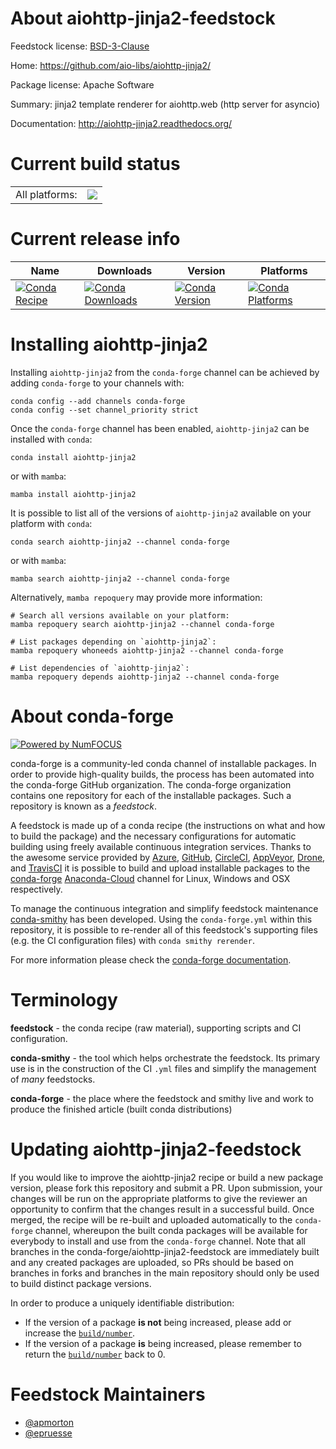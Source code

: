 About aiohttp-jinja2-feedstock
==============================

Feedstock license: [BSD-3-Clause](https://github.com/conda-forge/aiohttp-jinja2-feedstock/blob/main/LICENSE.txt)

Home: https://github.com/aio-libs/aiohttp-jinja2/

Package license: Apache Software

Summary: jinja2 template renderer for aiohttp.web (http server for asyncio)

Documentation: http://aiohttp-jinja2.readthedocs.org/

Current build status
====================


<table><tr><td>All platforms:</td>
    <td>
      <a href="https://dev.azure.com/conda-forge/feedstock-builds/_build/latest?definitionId=6945&branchName=main">
        <img src="https://dev.azure.com/conda-forge/feedstock-builds/_apis/build/status/aiohttp-jinja2-feedstock?branchName=main">
      </a>
    </td>
  </tr>
</table>

Current release info
====================

| Name | Downloads | Version | Platforms |
| --- | --- | --- | --- |
| [![Conda Recipe](https://img.shields.io/badge/recipe-aiohttp--jinja2-green.svg)](https://anaconda.org/conda-forge/aiohttp-jinja2) | [![Conda Downloads](https://img.shields.io/conda/dn/conda-forge/aiohttp-jinja2.svg)](https://anaconda.org/conda-forge/aiohttp-jinja2) | [![Conda Version](https://img.shields.io/conda/vn/conda-forge/aiohttp-jinja2.svg)](https://anaconda.org/conda-forge/aiohttp-jinja2) | [![Conda Platforms](https://img.shields.io/conda/pn/conda-forge/aiohttp-jinja2.svg)](https://anaconda.org/conda-forge/aiohttp-jinja2) |

Installing aiohttp-jinja2
=========================

Installing `aiohttp-jinja2` from the `conda-forge` channel can be achieved by adding `conda-forge` to your channels with:

```
conda config --add channels conda-forge
conda config --set channel_priority strict
```

Once the `conda-forge` channel has been enabled, `aiohttp-jinja2` can be installed with `conda`:

```
conda install aiohttp-jinja2
```

or with `mamba`:

```
mamba install aiohttp-jinja2
```

It is possible to list all of the versions of `aiohttp-jinja2` available on your platform with `conda`:

```
conda search aiohttp-jinja2 --channel conda-forge
```

or with `mamba`:

```
mamba search aiohttp-jinja2 --channel conda-forge
```

Alternatively, `mamba repoquery` may provide more information:

```
# Search all versions available on your platform:
mamba repoquery search aiohttp-jinja2 --channel conda-forge

# List packages depending on `aiohttp-jinja2`:
mamba repoquery whoneeds aiohttp-jinja2 --channel conda-forge

# List dependencies of `aiohttp-jinja2`:
mamba repoquery depends aiohttp-jinja2 --channel conda-forge
```


About conda-forge
=================

[![Powered by
NumFOCUS](https://img.shields.io/badge/powered%20by-NumFOCUS-orange.svg?style=flat&colorA=E1523D&colorB=007D8A)](https://numfocus.org)

conda-forge is a community-led conda channel of installable packages.
In order to provide high-quality builds, the process has been automated into the
conda-forge GitHub organization. The conda-forge organization contains one repository
for each of the installable packages. Such a repository is known as a *feedstock*.

A feedstock is made up of a conda recipe (the instructions on what and how to build
the package) and the necessary configurations for automatic building using freely
available continuous integration services. Thanks to the awesome service provided by
[Azure](https://azure.microsoft.com/en-us/services/devops/), [GitHub](https://github.com/),
[CircleCI](https://circleci.com/), [AppVeyor](https://www.appveyor.com/),
[Drone](https://cloud.drone.io/welcome), and [TravisCI](https://travis-ci.com/)
it is possible to build and upload installable packages to the
[conda-forge](https://anaconda.org/conda-forge) [Anaconda-Cloud](https://anaconda.org/)
channel for Linux, Windows and OSX respectively.

To manage the continuous integration and simplify feedstock maintenance
[conda-smithy](https://github.com/conda-forge/conda-smithy) has been developed.
Using the ``conda-forge.yml`` within this repository, it is possible to re-render all of
this feedstock's supporting files (e.g. the CI configuration files) with ``conda smithy rerender``.

For more information please check the [conda-forge documentation](https://conda-forge.org/docs/).

Terminology
===========

**feedstock** - the conda recipe (raw material), supporting scripts and CI configuration.

**conda-smithy** - the tool which helps orchestrate the feedstock.
                   Its primary use is in the construction of the CI ``.yml`` files
                   and simplify the management of *many* feedstocks.

**conda-forge** - the place where the feedstock and smithy live and work to
                  produce the finished article (built conda distributions)


Updating aiohttp-jinja2-feedstock
=================================

If you would like to improve the aiohttp-jinja2 recipe or build a new
package version, please fork this repository and submit a PR. Upon submission,
your changes will be run on the appropriate platforms to give the reviewer an
opportunity to confirm that the changes result in a successful build. Once
merged, the recipe will be re-built and uploaded automatically to the
`conda-forge` channel, whereupon the built conda packages will be available for
everybody to install and use from the `conda-forge` channel.
Note that all branches in the conda-forge/aiohttp-jinja2-feedstock are
immediately built and any created packages are uploaded, so PRs should be based
on branches in forks and branches in the main repository should only be used to
build distinct package versions.

In order to produce a uniquely identifiable distribution:
 * If the version of a package **is not** being increased, please add or increase
   the [``build/number``](https://docs.conda.io/projects/conda-build/en/latest/resources/define-metadata.html#build-number-and-string).
 * If the version of a package **is** being increased, please remember to return
   the [``build/number``](https://docs.conda.io/projects/conda-build/en/latest/resources/define-metadata.html#build-number-and-string)
   back to 0.

Feedstock Maintainers
=====================

* [@apmorton](https://github.com/apmorton/)
* [@epruesse](https://github.com/epruesse/)

